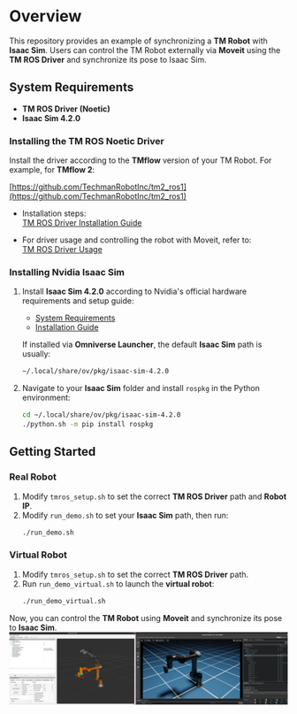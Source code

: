 # Overview

This repository provides an example of synchronizing a **TM Robot** with **Isaac Sim**. Users can control the TM Robot externally via **Moveit** using the **TM ROS Driver** and synchronize its pose to Isaac Sim.

## System Requirements

- **TM ROS Driver (Noetic)**
- **Isaac Sim 4.2.0**

### Installing the TM ROS Noetic Driver

Install the driver according to the **TMflow** version of your TM Robot. For example, for **TMflow 2**:

[https://github.com/TechmanRobotInc/tm2_ros1](https://github.com/TechmanRobotInc/tm2_ros1)

- Installation steps:  
  [TM ROS Driver Installation Guide](https://github.com/TechmanRobotInc/tm2_ros1?tab=readme-ov-file#3-tm-ros-driver-usage-and-installation)

- For driver usage and controlling the robot with Moveit, refer to:  
  [TM ROS Driver Usage](https://github.com/TechmanRobotInc/tm2_ros1/blob/noetic/doc/tm_noetic_extension.md#-ros1-driver-usage)

### Installing Nvidia Isaac Sim

1. Install **Isaac Sim 4.2.0** according to Nvidia's official hardware requirements and setup guide:
   - [System Requirements](https://docs.isaacsim.omniverse.nvidia.com/4.2.0/installation/requirements.html)
   - [Installation Guide](https://docs.isaacsim.omniverse.nvidia.com/4.2.0/installation/install_workstation.html)

   If installed via **Omniverse Launcher**, the default **Isaac Sim** path is usually:
   ```bash
   ~/.local/share/ov/pkg/isaac-sim-4.2.0
   ```

2. Navigate to your **Isaac Sim** folder and install `rospkg` in the Python environment:
   ```bash
   cd ~/.local/share/ov/pkg/isaac-sim-4.2.0
   ./python.sh -m pip install rospkg
   ```

## Getting Started

### Real Robot
1. Modify `tmros_setup.sh` to set the correct **TM ROS Driver** path and **Robot IP**.
2. Modify `run_demo.sh` to set your **Isaac Sim** path, then run:
   ```bash
   ./run_demo.sh
   ```

### Virtual Robot
1. Modify `tmros_setup.sh` to set the correct **TM ROS Driver** path.
2. Run `run_demo_virtual.sh` to launch the **virtual robot**:
   ```bash
   ./run_demo_virtual.sh
   ```
Now, you can control the **TM Robot** using **Moveit** and synchronize its pose to **Isaac Sim**.
![TM5S Isaac Sim Demo](doc/images/tm5s_demo.png)

